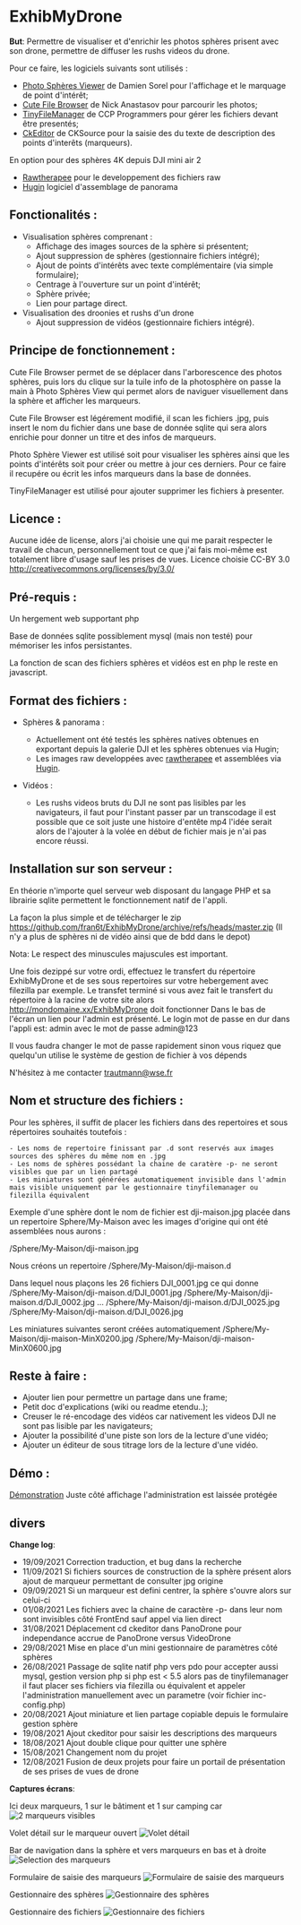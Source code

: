 # ExhibMyDrone

__But__: Permettre de visualiser et d'enrichir les photos sphères prisent avec son drone, permettre de diffuser les rushs videos du drone.

Pour ce faire, les logiciels suivants sont utilisés :

- [Photo Sphères Viewer](https://photo-sphere-viewer.js.org/) de Damien Sorel pour l'affichage et le marquage de point d'intérêt;
- [Cute File Browser](https://tutorialzine.com/2014/09/cute-file-browser-jquery-ajax-php) de Nick Anastasov pour parcourir les photos;
- [TinyFileManager](https://tinyfilemanager.github.io) de CCP Programmers pour gérer les fichiers devant être presentés;
- [CkEditor](https://ckeditor.com) de CKSource pour la saisie des du texte de description des points d'interêts (marqueurs).

En option pour des sphères 4K depuis DJI mini air 2
- [Rawtherapee](https://www.rawtherapee.com/) pour le developpement des fichiers raw
- [Hugin](http://hugin.sourceforge.net/) logiciel d'assemblage de panorama


## Fonctionalités :
- Visualisation sphères comprenant :
    - Affichage des images sources de la sphère si présentent;
    - Ajout suppression de sphères (gestionnaire fichiers intégré);
    - Ajout de points d'intérêts avec texte complémentaire (via simple formulaire);
    - Centrage à l'ouverture sur un point d'intérêt;
    - Sphère privée;
    - Lien pour partage direct.
- Visualisation des droonies et rushs d'un drone
    - Ajout suppression de vidéos (gestionnaire fichiers intégré).

## Principe de fonctionnement : 

Cute File Browser permet de se déplacer dans l'arborescence des photos sphères, puis lors du clique sur la tuile info de la photosphère on passe la main à Photo Sphères View qui permet alors de naviguer visuellement dans la sphère et afficher les marqueurs.  

Cute File Browser est légérement modifié, il scan les fichiers .jpg, puis insert le nom du fichier dans une base de donnée sqlite qui sera alors enrichie pour donner un titre et des infos de marqueurs.  

Photo Sphère Viewer est utilisé soit pour visualiser les sphères ainsi que les points d'intérêts soit pour créer ou mettre à jour ces derniers. Pour ce faire il recupére ou écrit les infos marqueurs dans la base de données.

TinyFileManager est utilisé pour ajouter supprimer les fichiers à presenter.

## Licence :

Aucune idée de license, alors j'ai choisie une qui me parait respecter le travail de chacun, personnellement tout ce que j'ai fais moi-même est totalement libre d'usage sauf les prises de vues.
Licence choisie CC-BY 3.0 http://creativecommons.org/licenses/by/3.0/

## Pré-requis :
Un hergement web supportant php  

Base de données sqlite possiblement mysql (mais non testé) pour mémoriser les infos persistantes.

La fonction de scan des fichiers sphères et vidéos est en php le reste en javascript.

## Format des fichiers :


- Sphères & panorama : 
    - Actuellement ont été testés les sphères natives obtenues en exportant depuis la galerie DJI et les sphères obtenues via Hugin;
    - Les images raw developpées avec [rawtherapee](https://www.rawtherapee.com/) et assemblées via [Hugin](http://hugin.sourceforge.net/). 

- Vidéos : 
    - Les rushs videos bruts du DJI ne sont pas lisibles par les navigateurs, il faut pour l'instant passer 
par un transcodage il est possible que ce soit juste une histoire d'entête mp4 l'idée serait alors de l'ajouter 
à la volée en début de fichier mais je n'ai pas encore réussi.


## Installation sur son serveur :


En théorie n'importe quel serveur web disposant du langage PHP et sa librairie sqlite permettent le fonctionnement natif de l'appli. 

La façon la plus simple et de télécharger le zip https://github.com/fran6t/ExhibMyDrone/archive/refs/heads/master.zip
(Il n'y a plus de sphères ni de vidéo ainsi que de bdd dans le depot)

Nota: Le respect des minuscules majuscules est important.

Une fois dezippé sur votre ordi, effectuez le transfert du répertoire ExhibMyDrone et de ses sous repertoires sur votre hebergement avec filezilla par exemple.
Le transfet terminé si vous avez fait le transfert du répertoire à la racine de votre site alors http://mondomaine.xx/ExhibMyDrone doit fonctionner
Dans le bas de l'écran un lien pour l'admin est présenté.
Le login mot de passe en dur dans l'appli est: admin avec le mot de passe admin@123  

Il vous faudra changer le mot de passe rapidement sinon vous riquez que quelqu'un utilise le système de gestion de fichier à vos dépends 

N'hésitez à me contacter trautmann@wse.fr

## Nom et structure des fichiers :

Pour les sphères, il suffit de placer les fichiers dans des repertoires et sous répertoires souhaités toutefois :

    - Les noms de repertoire finissant par .d sont reservés aux images sources des sphères du même nom en .jpg
    - Les noms de sphères possédant la chaine de caratère -p- ne seront visibles que par un lien partagé
    - Les miniatures sont générées automatiquement invisible dans l'admin mais visible uniquement par le gestionnaire tinyfilemanager ou filezilla équivalent

Exemple d'une sphère dont le nom de fichier est dji-maison.jpg placée dans un repertoire Sphere/My-Maison avec les images d'origine qui ont été assemblées nous aurons :

/Sphere/My-Maison/dji-maison.jpg

Nous créons un repertoire 
/Sphere/My-Maison/dji-maison.d

Dans lequel nous plaçons les 26 fichiers DJI_0001.jpg ce qui donne
/Sphere/My-Maison/dji-maison.d/DJI_0001.jpg
/Sphere/My-Maison/dji-maison.d/DJI_0002.jpg
...
/Sphere/My-Maison/dji-maison.d/DJI_0025.jpg
/Sphere/My-Maison/dji-maison.d/DJI_0026.jpg

Les miniatures suivantes seront créées automatiquement
/Sphere/My-Maison/dji-maison-MinX0200.jpg
/Sphere/My-Maison/dji-maison-MinX0600.jpg




## Reste à faire :
- Ajouter lien pour permettre un partage dans une frame;
- Petit doc d'explications (wiki ou readme etendu..);
- Creuser le ré-encodage des vidéos car nativement les videos DJI ne sont pas lisible par les navigateurs;
- Ajouter la possibilité d'une piste son lors de la lecture d'une vidéo;
- Ajouter un éditeur de sous titrage lors de la lecture d'une vidéo.  

## Démo :

   
[Démonstration](https://d.wse.fr/ExhibMyDrone/) Juste côté affichage l'administration est laissée protégée

## divers

__Change log__:
- 19/09/2021 Correction traduction, et bug dans la recherche
- 11/09/2021 Si fichiers sources de construction de la sphère présent alors ajout de marqueur permettant de consulter jpg origine
- 09/09/2021 Si un marqueur est defini centrer, la sphère s'ouvre alors sur celui-ci
- 01/08/2021 Les fichiers avec la chaine de caractère -p- dans leur nom sont invisibles côté FrontEnd sauf appel via lien direct
- 31/08/2021 Déplacement cd ckeditor dans PanoDrone pour independance accrue de PanoDrone versus VideoDrone
- 29/08/2021 Mise en place d'un mini gestionnaire de paramètres côté sphères
- 26/08/2021 Passage de sqlite natif php vers pdo pour accepter aussi mysql, gestion version php si php est < 5.5 alors pas de tinyfilemanager il faut placer ses fichiers via filezilla ou équivalent et appeler l'administration manuellement avec un parametre (voir fichier inc-config.php)
- 20/08/2021 Ajout miniature et lien partage copiable depuis le formulaire gestion sphère
- 19/08/2021 Ajout ckeditor pour saisir les descriptions des marqueurs
- 18/08/2021 Ajout double clique pour quitter une sphère
- 15/08/2021 Changement nom du projet
- 12/08/2021 Fusion de deux projets pour faire un portail de présentation de ses prises de vues de drone

__Captures écrans__:

Ici deux marqueurs, 1 sur le bâtiment et 1 sur camping car
![2 marqueurs visibles](PanoDrone/wiki/Exemple-Marqueur.jpg "Exemple de marqueurs")


Volet détail sur le marqueur ouvert
![Volet détail](PanoDrone/wiki/Volet-Marqueur-Ouvert.jpg "Volet des détails du marqueur ouvert")


Bar de navigation dans la sphère et vers marqueurs en bas et à droite
![Selection des marqueurs](PanoDrone/wiki/Volet-Selection-Marqueurs.jpg "Bar et Volet de selection des marqueurs")


Formulaire de saisie des marqueurs
![Formulaire de saisie des marqueurs](PanoDrone/wiki/Formulaire-Saisie-Infos-Spheres.jpg "Formulaire de saisie des marqueurs")


Gestionnaire des sphères
![Gestionnaire des sphères](PanoDrone/wiki/Gestionnaire-des-spheres.jpg "Gestionnaire des sphères")


Gestionnaire des fichiers
![Gestionnaire des fichiers](PanoDrone/wiki/Gestionnaire-Fichiers.jpg "Gestionnaire des fichiers")
